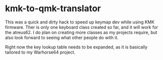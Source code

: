 # kmk-to-qmk-translator
This was a quick and dirty hack to speed up keymap dev while using KMK firmware.
Ther is only one keyboard class created so far, and it will work for the atreus62.
I do plan on creating more classes as my projects require, but also look forward 
to seeing what other people do with it.

Right now the key lookup table needs to be expanded, as it is basically tailored
to my Warhorse64 project.